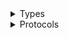 <details>
<summary>Types</summary>

  - [ElasticLoadBalancingV2Client](/aws-sdk-swift/reference/0.x/AWSElasticLoadBalancingv2/ElasticLoadBalancingV2Client)
  - [ElasticLoadBalancingV2Client.ElasticLoadBalancingV2ClientConfiguration](/aws-sdk-swift/reference/0.x/AWSElasticLoadBalancingv2/ElasticLoadBalancingV2Client.ElasticLoadBalancingV2ClientConfiguration)
  - [ElasticLoadBalancingV2ClientLogHandlerFactory](/aws-sdk-swift/reference/0.x/AWSElasticLoadBalancingv2/ElasticLoadBalancingV2ClientLogHandlerFactory)
  - [ElasticLoadBalancingV2ClientTypes](/aws-sdk-swift/reference/0.x/AWSElasticLoadBalancingv2/ElasticLoadBalancingV2ClientTypes)

</details>

<details>
<summary>Protocols</summary>

  - [ElasticLoadBalancingV2ClientProtocol](/aws-sdk-swift/reference/0.x/AWSElasticLoadBalancingv2/ElasticLoadBalancingV2ClientProtocol)

</details>
